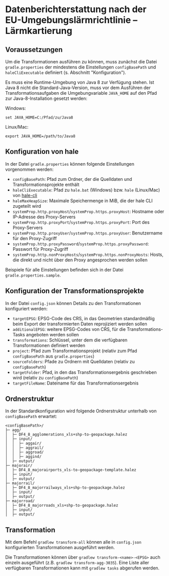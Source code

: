 # Datenberichterstattung nach der EU-Umgebungslärmrichtlinie – Lärmkartierung

## Voraussetzungen

Um die Transformationen ausführen zu können, muss zunächst die Datei `gradle.properties` der mindestens die
Einstellungen `configBasePath` und `haleCliExecutable` definiert (s. Abschnitt "Konfiguration").

Es muss eine Runtime-Umgebung von Java 8 zur Verfügung stehen. Ist Java 8 nicht die Standard-Java-Version, muss
vor dem Ausführen der Transformationsaufgaben die Umgebungvariable `JAVA_HOME` auf den Pfad zur Java-8-Installation
gesetzt werden:

Windows:

    set JAVA_HOME=C:/Pfad/zu/Java8

Linux/Mac:

    export JAVA_HOME=/path/to/Java8

## Konfiguration von hale

In der Datei `gradle.properties` können folgende Einstellungen vorgenommen werden:

- `configBasePath`: Pfad zum Ordner, der die Quelldaten und Transformationsprojekte enthält
- `haleCliExecutable`: Pfad zu `hale.bat` (Windows) bzw. `hale` (Linux/Mac) von [hale-cli](https://github.com/halestudio/hale-cli)
- `haleMaxHeapSize`: Maximale Speichermenge in MiB, die der hale CLI zugeteilt wird
- `systemProp.http.proxyHost`/`systemProp.https.proxyHost`: Hostname oder IP-Adresse des Proxy-Servers
- `systemProp.http.proxyPort`/`systemProp.https.proxyPort`: Port des Proxy-Servers
- `systemProp.http.proxyUser`/`systemProp.https.proxyUser`: Benutzername für den Proxy-Zugriff
- `systemProp.http.proxyPassword`/`systemProp.https.proxyPassword`: Passwort für Proxy-Zugriff
- `systemProp.http.nonProxyHosts`/`systemProp.https.nonProxyHosts`: Hosts, die direkt und nicht über den Proxy angesprochen werden sollen

Beispiele für alle Einstellungen befinden sich in der Datei `gradle.properties.sample`.

## Konfiguration der Transformationsprojekte

In der Datei `config.json` können Details zu den Transformationen konfiguriert werden:

- `targetEPSG`: EPSG-Code des CRS, in das Geometrien standardmäßig beim Export der transformierten Daten reprojiziert werden sollen
- `additionalEPSG`: weitere EPSG-Codes von CRS, für die Transformations-Tasks angeboten werden sollen
- `transformations`: Schlüssel, unter dem die verfügbaren Transformationen definiert werden
- `project`: Pfad zum Transformationsprojekt (relativ zum Pfad `configBasePath` aus `gradle.properties`)
- `sourceFolders`: Pfade zu Ordnern mit Quelldaten (relativ zu `configBasePath`)
- `targetFolder`: Pfad, in den das Transformationsergebnis geschrieben wird (relativ zu `configBasePath`)
- `targetFileName`: Dateiname für das Transformationsergebnis

## Ordnerstruktur

In der Standardkonfiguration wird folgende Ordnerstruktur unterhalb von `configBasePath` erwartet:

    <configBasePath>/
    ├─ agg/
    │  ├─ DF4_8_agglomerations_xls+shp-to-geopackage.halez
    │  ├─ input/
    │  │  ├─ aggair/
    │  │  ├─ aggrail/
    │  │  ├─ aggroad/
    │  │  ├─ aggind/
    │  ├─ output/
    ├─ majorair/
    │  ├─ DF4_8_majorairports_xls-to-geopackage-template.halez
    │  ├─ input/
    │  ├─ output/
    ├─ majorrail/
    │  ├─ DF4_8_majorrailways_xls+shp-to-geopackage.halez
    │  ├─ input/
    │  ├─ output/
    ├─ majorroad/
    │  ├─ DF4_8_majorroads_xls+shp-to-geopackage.halez
    │  ├─ input/
    │  ├─ output/

## Transformation

Mit dem Befehl `gradlew transform-all` können alle in `config.json` konfigurierten Transformationen ausgeführt werden.

Die Transformationen können über `gradlew transform-<name>-<EPSG>` auch einzeln ausgeführt (z.B. `gradlew transform-agg-3035`).
Eine Liste aller verfügbaren Transformationen kann mit `gradlew tasks` abgerufen werden.
